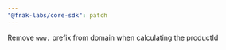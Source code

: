 ```yaml
---
"@frak-labs/core-sdk": patch
---
```


Remove `www.` prefix from domain when calculating the productId
